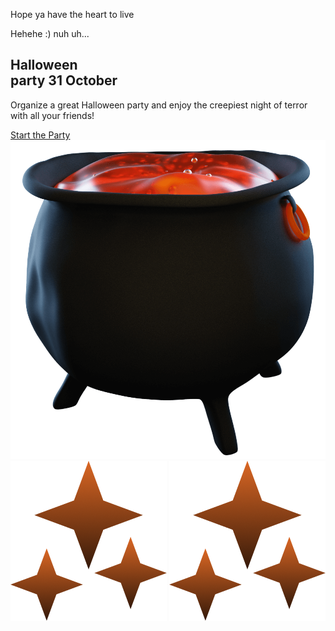 Hope ya have the heart to live

Hehehe :)
nuh uh...

<section class="party section" id="party">
                <div class="party__container container grid">
                    <div class="party__data">
                        <h2 class="section__title">Halloween <br> party 31 October</h2>
                        <p class="party__description">Organize a great Halloween party and enjoy the creepiest night of terror with all your friends!</p>
                        <a href="#" class="button">Start the Party</a>
                    </div>
                    <div class="party__images">
                        <img src="img/party-cauldron.png" alt="party image" class="party__img">
                        <img src="img/stars.png" alt="party image" class="party__star-1">
                        <img src="img/stars.png" alt="party image" class="party__star-2">
                    </div>
                </div>
            </section>
